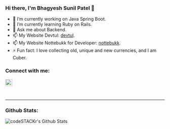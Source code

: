 ### Hi there, I'm Bhagyesh Sunil Patel 👋

<!--
**uzrnem/uzrnem** is a ✨ _special_ ✨ repository because its `README.md` (this file) appears on your GitHub profile.

Please visit https://devtul.firebaseapp.com/

Here are some ideas to get you started:
-->
- 🔭 I’m currently working on Java Spring Boot.
- 🌱 I’m currently learning Ruby on Rails.
- 💬 Ask me about Backend.
- 📫 My Website Devtul: [devtul].
- 📫 My Website Nottebukk for Developer: [nottebukk].
- ⚡ Fun fact: I love collecting old, unique and new currencies, and I am Cuber.


### Connect with me:

[<img align="left" alt="codeSTACKr | LinkedIn" width="22px" src="https://cdn.jsdelivr.net/npm/simple-icons@v3/icons/linkedin.svg" />][linkedin]
<!-- [<img align="left" alt="codeSTACKr | Instagram" width="22px" src="https://cdn.jsdelivr.net/npm/simple-icons@v3/icons/instagram.svg" />][instagram] -->

<br />

<br />
<br />

---

### Github Stats:
<img align="left" alt="codeSTACKr's Github Stats" src="https://github-readme-stats.codestackr.vercel.app/api?username=uzrnem&show_icons=true&hide_border=true" />


[devtul]: https://instagram.com/_uzrnem
[nottebukk]: https://nottebukk.firebaseapp.com
[linkedin]: https://www.linkedin.com/in/uzrnem
